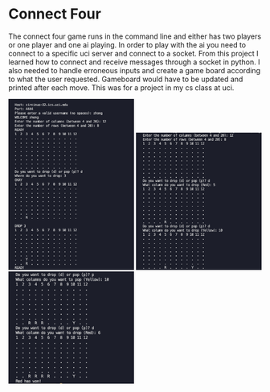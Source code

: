 # Connect Four

The connect four game runs in the command line and either has two players or one player and one ai playing. In order to play with the ai you need to connect to a specific uci server and connect to a socket. From this project I learned how to connect and receive messages through a socket in python. I also needed to handle erroneous inputs and create a game board according to what the user requested. Gameboard would have to be updated and printed after each move. This was for a project in my cs class at uci.

<img width="250" alt="screenshot" src="imgs/img3.png">

<img width="250" alt="screenshot" src="imgs/img1.png">

<img width="250" alt="screenshot" src="imgs/img2.png">

